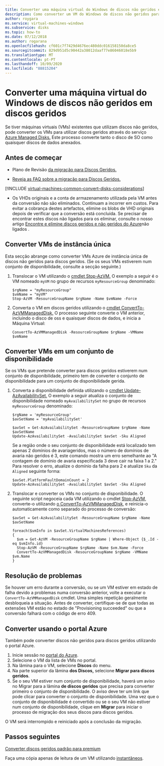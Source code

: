 ```yaml
---
title: Converter uma máquina virtual do Windows de discos não geridos em discos geridos
description: Como converter um VM do Windows de discos não geridos para discos geridos utilizando o PowerShell no modelo de implementação do Gestor de Recursos
author: roygara
ms.service: virtual-machines-windows
ms.subservice: disks
ms.topic: how-to
ms.date: 07/12/2018
ms.author: rogarana
ms.openlocfilehash: cf601c7f7429d4676ec480ddc016158150da8ce5
ms.sourcegitcommit: 829d951d5c90442a38012daaf77e86046018e5b9
ms.translationtype: MT
ms.contentlocale: pt-PT
ms.lasthandoff: 10/09/2020
ms.locfileid: "88815204"
---
```

# <a name="convert-a-windows-virtual-machine-from-unmanaged-disks-to-managed-disks"></a>Converter uma máquina virtual do Windows de discos não geridos em discos geridos

Se tiver máquinas virtuais (VMs) existentes que utilizam discos não geridos, pode converter os VMs para utilizar discos geridos através do serviço [Azure Managed Disks.](managed-disks-overview.md) Este processo converte tanto o disco de SO como quaisquer discos de dados anexados.

 

## <a name="before-you-begin"></a>Antes de começar


* Plano de Revisão [da migração para Discos Geridos.](on-prem-to-azure.md#plan-for-the-migration-to-managed-disks)

* [Reveja as FAQ sobre a migração para Discos Geridos.](../faq-for-disks.md#migrate-to-managed-disks)

[!INCLUDE [virtual-machines-common-convert-disks-considerations](../../../includes/virtual-machines-common-convert-disks-considerations.md)]

* Os VHDs originais e a conta de armazenamento utilizada pela VM antes da conversão não são eliminados. Continuam a incorrer em custos. Para evitar a cobrança destes artefactos, elimine os blobs de VHD originais depois de verificar que a conversão está concluída. Se precisar de encontrar estes discos não ligados para os eliminar, consulte o nosso artigo [Encontre e elimine discos geridos e não geridos do Azure](find-unattached-disks.md)não ligados .


## <a name="convert-single-instance-vms"></a>Converter VMs de instância única
Esta secção abrange como converter VMs Azure de instância única de discos não geridos para discos geridos. (Se os seus VMs estiverem num conjunto de disponibilidade, consulte a secção seguinte.) 

1. Translocar o VM utilizando o [cmdlet Stop-AzVM.](/powershell/module/az.compute/stop-azvm) O exemplo a seguir é o VM nomeado `myVM` no grupo de recursos `myResourceGroup` denominado: 

   ```azurepowershell-interactive
   $rgName = "myResourceGroup"
   $vmName = "myVM"
   Stop-AzVM -ResourceGroupName $rgName -Name $vmName -Force
   ```

2. Converta o VM em discos geridos utilizando o [cmdlet ConvertTo-AzVMManagedDisk.](/powershell/module/az.compute/convertto-azvmmanageddisk) O processo seguinte converte o VM anterior, incluindo o disco de oss e quaisquer discos de dados, e inicia a Máquina Virtual:

   ```azurepowershell-interactive
   ConvertTo-AzVMManagedDisk -ResourceGroupName $rgName -VMName $vmName
   ```



## <a name="convert-vms-in-an-availability-set"></a>Converter VMs em um conjunto de disponibilidade

Se os VMs que pretende converter para discos geridos estiverem num conjunto de disponibilidade, primeiro tem de converter o conjunto de disponibilidade para um conjunto de disponibilidade gerida.

1. Converta a disponibilidade definida utilizando o [cmdlet Update-AzAvailabilitySet.](/powershell/module/az.compute/update-azavailabilityset) O exemplo a seguir atualiza o conjunto de disponibilidade nomeado `myAvailabilitySet` no grupo de recursos `myResourceGroup` denominado:

   ```azurepowershell-interactive
   $rgName = 'myResourceGroup'
   $avSetName = 'myAvailabilitySet'

   $avSet = Get-AzAvailabilitySet -ResourceGroupName $rgName -Name $avSetName
   Update-AzAvailabilitySet -AvailabilitySet $avSet -Sku Aligned 
   ```

   Se a região onde o seu conjunto de disponibilidade está localizado tem apenas 2 domínios de avariageridos, mas o número de domínios de avaria não geridos é 3, este comando mostra um erro semelhante ao "A contagem de domínio de avaria especificada 3 deve cair na faixa 1 a 2." Para resolver o erro, atualize o domínio da falha para 2 e atualize `Sku` da `Aligned` seguinte forma:

   ```azurepowershell-interactive
   $avSet.PlatformFaultDomainCount = 2
   Update-AzAvailabilitySet -AvailabilitySet $avSet -Sku Aligned
   ```

2. Translocar e converter os VMs no conjunto de disponibilidade. O seguinte script negoceia cada VM utilizando o cmdlet [Stop-AzVM,](/powershell/module/az.compute/stop-azvm) converte-o utilizando [o ConvertTo-AzVMManagedDisk](/powershell/module/az.compute/convertto-azvmmanageddisk), e reinicia-o automaticamente como separado do processo de conversão:

   ```azurepowershell-interactive
   $avSet = Get-AzAvailabilitySet -ResourceGroupName $rgName -Name $avSetName

   foreach($vmInfo in $avSet.VirtualMachinesReferences)
   {
     $vm = Get-AzVM -ResourceGroupName $rgName | Where-Object {$_.Id -eq $vmInfo.id}
     Stop-AzVM -ResourceGroupName $rgName -Name $vm.Name -Force
     ConvertTo-AzVMManagedDisk -ResourceGroupName $rgName -VMName $vm.Name
   }
   ```


## <a name="troubleshooting"></a>Resolução de problemas

Se houver um erro durante a conversão, ou se um VM estiver em estado de falha devido a problemas numa conversão anterior, volte a executar o `ConvertTo-AzVMManagedDisk` cmdlet. Uma simples repetição geralmente desbloqueia a situação.
Antes de converter, certifique-se de que todas as extensões VM estão no estado de "Provisioning succeeded" ou que a conversão falhará com o código de erro 409.

## <a name="convert-using-the-azure-portal"></a>Converter usando o portal Azure

Também pode converter discos não geridos para discos geridos utilizando o portal Azure.

1. Inicie sessão no [portal do Azure](https://portal.azure.com).
2. Selecione o VM da lista de VMs no portal.
3. Na lâmina para o VM, selecione **Discos** do menu.
4. Na parte superior da lâmina **dos Discos,** selecione **Migrar para discos geridos**.
5. Se o seu VM estiver num conjunto de disponibilidade, haverá um aviso no Migrar para a lâmina **de discos geridos** que precisa para converter primeiro o conjunto de disponibilidade. O aviso deve ter um link que pode clicar para converter o conjunto de disponibilidade. Uma vez que o conjunto de disponibilidade é convertido ou se o seu VM não estiver num conjunto de disponibilidade, clique em **Migrar** para iniciar o processo de migração dos seus discos para discos geridos.

O VM será interrompido e reiniciado após a conclusão da migração.

## <a name="next-steps"></a>Passos seguintes

[Converter discos geridos padrão para premium](convert-disk-storage.md)

Faça uma cópia apenas de leitura de um VM utilizando [instantâneos](snapshot-copy-managed-disk.md).
